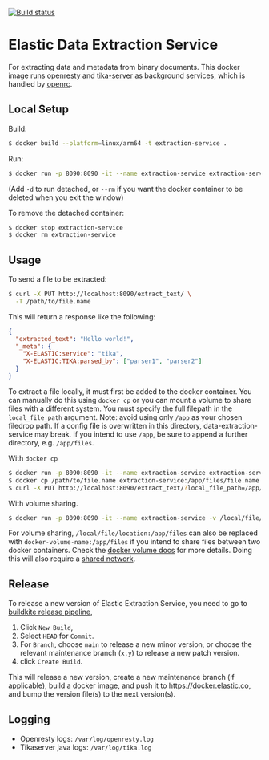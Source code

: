 [![Build status](https://badge.buildkite.com/530780aa3d763ae5f47e75d21d1dfecd240af640b24fc61455.svg)](https://buildkite.com/elastic/data-extraction-service)
# Elastic Data Extraction Service

For extracting data and metadata from binary documents.
This docker image runs [openresty](https://openresty.org/en/getting-started.html) and [tika-server](https://cwiki.apache.org/confluence/display/TIKA/TikaServer) as background services, which is handled by [openrc](https://wiki.gentoo.org/wiki/OpenRC).

## Local Setup

Build:
```sh
$ docker build --platform=linux/arm64 -t extraction-service .
```

Run:
```sh
$ docker run -p 8090:8090 -it --name extraction-service extraction-service
```
(Add `-d` to run detached, or `--rm` if you want the docker container to be deleted when you exit the window)

To remove the detached container:
```sh
$ docker stop extraction-service
$ docker rm extraction-service
```

## Usage

To send a file to be extracted:
```zsh
$ curl -X PUT http://localhost:8090/extract_text/ \
  -T /path/to/file.name
```

This will return a response like the following:
```json
{
  "extracted_text": "Hello world!",
  "_meta": {
    "X-ELASTIC:service": "tika",
    "X-ELASTIC:TIKA:parsed_by": ["parser1", "parser2"]
  }
}
```

To extract a file locally, it must first be added to the docker container. You can manually do this using `docker cp` or you can mount a volume to share files with a different system.
You must specify the full filepath in the `local_file_path` argument.
Note: avoid using only `/app` as your chosen filedrop path. If a config file is overwritten in this directory, data-extraction-service may break. If you intend to use `/app`, be sure to append a further directory, e.g. `/app/files`.

With `docker cp`
```sh
$ docker run -p 8090:8090 -it --name extraction-service extraction-service
$ docker cp /path/to/file.name extraction-service:/app/files/file.name
$ curl -X PUT http://localhost:8090/extract_text/?local_file_path=/app/files/file.name | jq
```

With volume sharing.
```sh
$ docker run -p 8090:8090 -it --name extraction-service -v /local/file/location:/app/files extraction-service
```

For volume sharing, `/local/file/location:/app/files` can also be replaced with `docker-volume-name:/app/files` if you intend to share files between two docker containers. Check the [docker volume docs](https://docs.docker.com/storage/volumes/) for more details. Doing this will also require a [shared network](https://docs.docker.com/engine/reference/commandline/network_connect/).

## Release

To release a new version of Elastic Extraction Service, you need to go to [buildkite release pipeline](https://buildkite.com/elastic/data-extraction-service-release), 
1. Click `New Build`, 
2. Select `HEAD` for `Commit`. 
3. For `Branch`, choose `main` to release a new minor version, or choose the relevant maintenance branch (`x.y`) to release a new patch version.
4. click `Create Build`. 

This will release a new version, create a new maintenance branch (if applicable), build a docker image, and push it to https://docker.elastic.co, and bump the version file(s) to the next version(s).

## Logging

- Openresty logs: `/var/log/openresty.log`
- Tikaserver java logs: `/var/log/tika.log`
